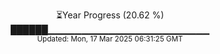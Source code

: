 <p align="center">
⏳Year Progress (20.62 %) <br>
██████▁▁▁▁▁▁▁▁▁▁▁▁▁▁▁▁▁▁▁▁▁▁▁▁ <br>
<sub>Updated: Mon, 17 Mar 2025 06:31:25 GMT</sub>
</p>

